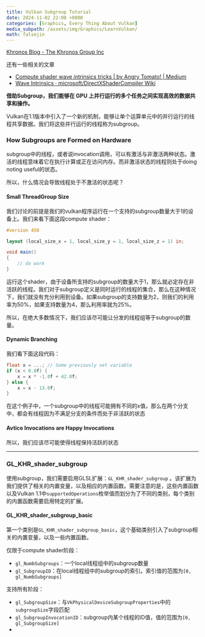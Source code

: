 ```yaml
---
title: Vulkan Subgroup Tutorial
date: 2024-11-02 22:08 +0800
categories: [Graphics, Every Thing About Vulkan]
media_subpath: /assets/img/Graphics/LearnVulkan/
math: falsejin
---
```


[Khronos Blog - The Khronos Group Inc](https://www.khronos.org/blog/vulkan-subgroup-tutorial)



还有一些相关的文章

- [Compute shader wave intrinsics tricks | by Angry Tomato! | Medium](https://medium.com/@marehtcone/compute-shader-wave-intrinsics-tricks-e237ffb159ef)
- [Wave Intrinsics · microsoft/DirectXShaderCompiler Wiki](https://github.com/Microsoft/DirectXShaderCompiler/wiki/Wave-Intrinsics)

**借助Subgroup，我们能够在 GPU 上并行运行的多个任务之间实现高效的数据共享和操作。**

Vulkan在1.1版本中引入了一个新的机制，能够让单个运算单元中的并行运行的线程共享数据。我们将这些并行运行的线程称为subgroup。

### How Subgroups are Formed on Hardware

subgroup中的线程，或者说invocation调用，可以有激活与非激活两种状态。激活的线程意味着它在执行计算或正在访问内存。而非激活状态的线程则处于doing noting useful的状态。

所以，什么情况会导致线程处于不激活的状态呢？

#### Small ThreadGroup Size

我们讨论的前提是我们的vulkan程序运行在一个支持的subgroup数量大于1的设备上。我们来看下面这段compute shader：

```glsl
#version 450

layout (local_size_x = 1, local_size_y = 1, local_size_z = 1) in;

void main()
{
	// do work
}
```

运行这个shader，由于设备所支持的subgroup的数量大于1，那么就必定存在非活跃的线程。我们对于subgroup定义是同时运行的线程的集合，那么在这种情况下，我们就没有充分利用到设备。如果subgroup的支持数量为2，则我们的利用率为50%，如果支持数量为4，那么利用率就为25%。

所以，在绝大多数情况下，我们应该尽可能让分发的线程组等于subgroup的数量。

#### Dynamic Branching

我们看下面这段代码：

```glsl
float x = ...; // Some previously set variable
if (x < 0.0f) {
    x = x * -1.0f + 42.0f;
} else {
    x = x - 13.0f;
}
```

在这个例子中，一个subgroup中的线程可能拥有不同的x值，那么在两个分支中，都会有线程因为不满足分支的条件而处于非活跃的状态

#### Avtice Invocations are Happy Invocations

所以，我们应该尽可能使得线程保持活跃的状态

---

### GL_KHR_shader_subgroup

使用subgroup，我们需要启用GLSL扩展：`GL_KHR_shader_subgroup` 。该扩展为我们提供了相关的内置变量，以及相应的内置函数。需要注意的是，这些内置函数以及Vulkan 1.1中`supportedOperations`枚举值而划分为了不同的类别，每个类别的内置函数需要启用特定的扩展。

#### GL_KHR_shader_subgroup_basic

第一个类别是`GL_KHR_shader_subgroup_basic`，这个基础类别引入了subgroup相关的内置变量，以及一些内置函数。

仅限于compute shader阶段：

- `gl_NumbSubgroups`：一个local线程组中的subgroup数量
- `gl_SubgroupID`：在local线程组中的subgroup的索引。索引值的范围为`[0, gl_NumbSubgroups]`

支持所有阶段：

- `gl_SubgroupSize`：与`VkPhysicalDeviceSubgroupProperties`中的`subgroupSize`字段匹配
- `gl_SubgroupInvocationID`：subgroup内某个线程的ID值，值的范围为`[0, gl_SubgroupSize]`
- 
